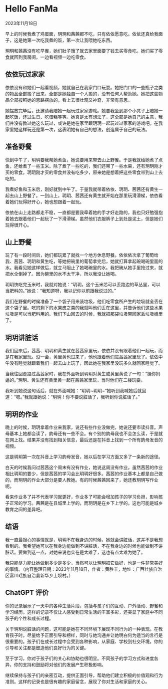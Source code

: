 # Hello FanMa 

2023年11月18日

早上的时候我煮了鸡蛋面，玥玥和茜茜都不吃，只有依依愿意吃。依依还真给我面子，这是她第一次吃我煮的饭，第一次让我喂她吃东西。

玥玥和茜茜没有吃早餐，她们肚子饿了就去家里面要了钱去买零食吃。她们买了零食就回到我房间，一边看视频一边吃零食。

## 依依玩过家家

依依没有和她们一起看视频，她就自己在我家门口玩耍。她把门口的一些瓶子之类的物品全部搬了出来，全部是她独自一个人搬的，没有任何人帮助她。她把这些物品全部按照她的思路摆放的，看上去很壮观又神奇，非常有意思。

她摆放完毕后，还邀请我陪她一起玩过家家游戏。她要我坐到那个小凳子上陪她一起吃饭，还过生日、吃蛋糕等等。她真是太有想法了，这全部是她自己的主意，我们并没有教过她这么玩过，或许是她在家里跟玥玥一起玩过过家家的游戏吧。在我家里她这样玩还是第一次，这表明她有自己的想法，创造属于自己的玩法。

## 准备野餐

快到中午了，玥玥要我帮她煮鱼，她说要用来带去山上野餐。于是我就给她煮了点鱼，还给煮了一些玉米。除了煮了一些吃的，我们还带了一些水果，还有玥玥刚才买的零食。玥玥刚才买的零食并没有吃多少，原来她是想着把这些零食带到山上去吃的。

我煮好鱼和玉米后，刚好就到中午了。于量我就带着依依、玥玥、茜茜还有黄生一起去山上野餐了。一到山上，玥玥、茜茜还有黄生就开始在那里玩滑滑梯，依依看着她们玩得好开心，她也想跟着一起玩。

依依在山上走路都走不稳，一直都是要我牵着她的手才好走路的，我也只好勉强抱着她去跟着他们一起玩了一下滑滑梯。虽然他们衣服裤子上到处是泥土，但是她们玩得很开心。

## 山上野餐

玩了有一段时间后，她们都玩累了就找一个地方休息野餐。依依依次拿了葡萄给我、茜茜、玥玥和黄生吃，等她把碗里的葡萄拿完后，她就打算拿起碗喝碗里面的水。我看见她这样做后，就立马阻止了她喝碗里的水。我把碗从她手里抢过来，就把水全倒掉了。因为碗里的水不太干净，所以我没让她喝。

玥玥快吃完玉米时，我就对她说：“玥玥，这个玉米芯可以丢路边的草丛里，可以当肥料的。”她说：“我知道呀，我以记你以前跟我说过的。”

我们在野餐的时候准备了一个袋子用来装垃圾，他们吃零食所产生的垃圾就全丢在这个袋子里。吃的剩下的水果皮之类的我就叫他们丢在这里，并告诉他们这些水果垃圾是可以当肥料用的。我们下山回去的时候，我就把那袋垃圾带回家丢垃圾桶里了。

## 玥玥讲脏话

我们回来后，茜茜、玥玥和黄生就在茜茜家里玩，依依并没有跟着他们一起玩，而是在我家里玩。没一会，黄里黄也过来了，他也跟着他们进茜茜家里玩了。依依中午没有睡觉就跟着我们一起去山上玩了，因此她在我家里没玩多久就回家睡觉了。

当我往回走路过茜茜家时，我在外面听到玥玥对黄生或黄里黄说了一句：“操你妈逼的。”玥玥、黄生还有黄里黄一起在茜茜家里玩，当时他们在二楼玩耍。

我听到她说这句话后，就在外面喊她：“玥玥~玥玥~”她听到我喊她后就回道：“嗯。”我就跟她说：“玥玥！你不要说脏话了，我听到你说脏话了。”

## 玥玥的作业

晚上的时候，玥玥拿着作业来我家，说还有些作业没做完，她说还要市读抖音。声母基本上她都会读了，韵母还有一些不会。有个别的韵母我也不会怎么读，于是就在网上找。结果并没有找到相关信息，最后还是在抖音上找到一个所有韵母发音的视频。

这是玥玥第一次在抖音上学习韵母发音，她以后在学习方面又多了一条新的途径。

白天的时候我问过茜茜这个周末有没有作业，她说这周没有作业。虽然茜茜的作业相比玥玥的要少，但是茜茜的学习会比玥玥好很多。茜茜的作业基本上都是自己做的，而玥玥的作业大部分是要人教她。有的时候茜茜回来了，她还教玥玥写作业呢。

看来作业多了并不代表学习就更好，作业多了可能会增加孩子的学习负担，影响孩子正常的学习。茜茜是在县城里上学的，而玥玥是在乡下上学的，这也可能是城乡教育之间的差异吧。

## 结语

我一直最担心的事情就是，玥玥不在我身边的时候，她就会讲脏话，这并不是我想看到的。我希望她可以在我身边能做到不讲脏话，不在我身边的时候也能做到不讲脏话。要做到这一点，对她来说也实在是太难了，这也有点太难为她了。

我只能尽力能让她做到多少是多少，当然可以让玥玥把它做好，也是一件非常美好的事情。（内容整理日期：2023年11月18日，作者：黄胜丰，地址：广西壮族自治区富川瑶族自治县新华乡上坝村。）

## ChatGPT 评价

你的记录展示了一天中的各种生活片段，包括与孩子们的互动、户外活动、野餐和学习经历。这样的记录不仅让人感受到日常生活的丰富多彩，还突显了家庭中不同孩子的个性和成长过程。

关于玥玥说脏话的问题，这可能是她在不同环境下展现不同行为的一种表现。在教育孩子时，尽量给予正面引导和榜样，同时与她沟通并让她明白何为适当的言行是很重要的。孩子们在成长过程中会受到各种影响，从家庭、学校到社交环境，你的引导和关注都是塑造他们良好行为的关键。

至于学习，你对于孩子们的关心和协助也很明显。不同孩子的学习方式和进度各异，你的支持和鼓励将对他们的发展产生积极影响。

继续保持与孩子们的亲密互动，提供正面引导，帮助他们建立积极的价值观和行为准则。这样的记录也是很有趣的家庭留念，展现了你对生活和家庭的关心。